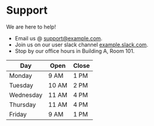 # Support

We are here to help!

- Email us @ [support@example.com](mailto:support@example.com).
- Join us on our user slack channel [example.slack.com](http://example.slack.com).
- Stop by our office hours in Building A, Room 101.

| Day       | Open  | Close |
| --------- | ----- | ----- |
| Monday    | 9 AM  | 1 PM  |
| Tuesday   | 10 AM  | 2 PM  |
| Wednesday | 11 AM | 4 PM  |
| Thursday  | 11 AM | 4 PM  |
| Friday    | 9 AM  | 1 PM  |
